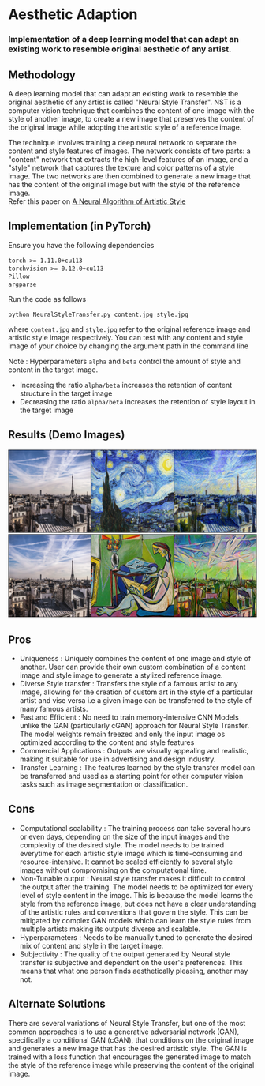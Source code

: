 # Aesthetic Adaption
### Implementation of a deep learning model that can adapt an existing work to resemble original aesthetic of any artist.

## Methodology
A deep learning model that can adapt an existing work to resemble the original aesthetic of any artist is called "Neural Style Transfer". NST is a computer vision technique that combines the content of one image with the style of another image, to create a new image that preserves the content of the original image while adopting the artistic style of a reference image. 

The technique involves training a deep neural network to separate the content and style features of images. The network consists of two parts: a "content" network that extracts the high-level features of an image, and a "style" network that captures the texture and color patterns of a style image. The two networks are then combined to generate a new image that has the content of the original image but with the style of the reference image. \
Refer this paper on [A Neural Algorithm of Artistic Style](https://arxiv.org/pdf/1508.06576.pdf)

## Implementation (in PyTorch)
Ensure you have the following dependencies
```
torch >= 1.11.0+cu113
torchvision >= 0.12.0+cu113
Pillow
argparse
```
Run the code as follows
```
python NeuralStyleTransfer.py content.jpg style.jpg
```
where ```content.jpg``` and ```style.jpg``` refer to the original reference image and artistic style image respectively. You can test with any content and style image of your choice by changing the argument path in the command line

Note : Hyperparameters ```alpha``` and ```beta``` control the amount of style and content in the target image. 
* Increasing the ratio ```alpha/beta``` increases the retention of content structure in the target image
* Decreasing the ratio ```alpha/beta``` increases the retention of style layout in the target image

## Results (Demo Images)
![generated_stack-1.png](/results/generated_stack-1.png)
![generated_stack-2.png](/results/generated_stack-2.png)

## Pros
* Uniqueness : Uniquely combines the content of one image and style of another. User can provide their own custom combination of a content image and style image to generate a stylized reference image.
* Diverse Style transfer : Transfers the style of a famous artist to any image, allowing for the creation of custom art in the style of a particular artist and vise versa i.e a given image can be transferred to the style of many famous artists.
* Fast and Efficient : No need to train memory-intensive CNN Models unlike the GAN (particularly cGAN) approach for Neural Style Transfer. The model weights remain freezed and only the input image os optimized according to the content and style features
* Commercial Applications : Outputs are visually appealing and realistic, making it suitable for use in advertising and design industry.
* Transfer Learning : The features learned by the style transfer model can be transferred and used as a starting point for other computer vision tasks such as image segmentation or classification.
## Cons
* Computational scalability : The training process can take several hours or even days, depending on the size of the input images and the complexity of the desired style. The model needs to be trained everytime for each artistic style image which is time-consuming and resource-intensive. It cannot be scaled efficiently to several style images without compromising on the computational time.
* Non-Tunable output : Neural style transfer makes it difficult to control the output after the training. The model needs to be optimized for every level of style content in the image. This is because the model learns the style from the reference image, but does not have a clear understanding of the artistic rules and conventions that govern the style. This can be mitigated by complex GAN models which can learn the style rules from multiple artists making its outputs diverse and scalable.
* Hyperparameters : Needs to be manually tuned to generate the desired mix of content and style in the target image.
* Subjectivity : The quality of the output generated by Neural style transfer is subjective and dependent on the user's preferences. This means that what one person finds aesthetically pleasing, another may not.

## Alternate Solutions
There are several variations of Neural Style Transfer, but one of the most common approaches is to use a generative adversarial network (GAN), specifically a conditional GAN (cGAN), that conditions on the original image and generates a new image that has the desired artistic style. The GAN is trained with a loss function that encourages the generated image to match the style of the reference image while preserving the content of the original image.

